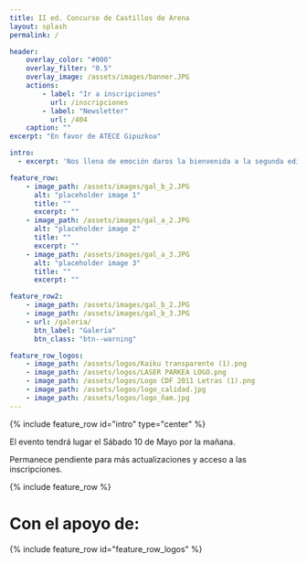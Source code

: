 ```yaml
---
title: II ed. Concurso de Castillos de Arena 
layout: splash
permalink: / 

header:
    overlay_color: "#000"
    overlay_filter: "0.5"
    overlay_image: /assets/images/banner.JPG
    actions:
        - label: "Ir a inscripciones"
          url: /inscripciones
        - label: "Newsletter"
          url: /404
    caption: ""
excerpt: "En favor de ATECE Gipuzkoa"

intro: 
  - excerpt: 'Nos llena de emoción daros la bienvenida a la segunda edición del Concurso de Castillos de Arena. A continuación podrás encontrar información referente al evento e imágenes de la edición anterior.'

feature_row:
    - image_path: /assets/images/gal_b_2.JPG
      alt: "placeholder image 1"
      title: ""
      excerpt: ""
    - image_path: /assets/images/gal_a_2.JPG
      alt: "placeholder image 2"
      title: ""
      excerpt: ""
    - image_path: /assets/images/gal_a_3.JPG
      alt: "placeholder image 3"
      title: ""
      excerpt: ""

feature_row2:
    - image_path: /assets/images/gal_b_2.JPG
    - image_path: /assets/images/gal_b_3.JPG
    - url: /galeria/
      btn_label: "Galería"
      btn_class: "btn--warning"

feature_row_logos:
    - image_path: /assets/logos/Kaiku transparente (1).png
    - image_path: /assets/logos/LASER PARKEA LOGO.png
    - image_path: /assets/logos/Logo CDF 2011 Letras (1).png
    - image_path: /assets/logos/logo_calidad.jpg
    - image_path: /assets/logos/logo_ñam.jpg
---
```


{% include feature_row id="intro" type="center" %}

El evento tendrá lugar el Sábado 10 de Mayo por la mañana.

Permanece pendiente para más actualizaciones y acceso a las inscripciones.

{% include feature_row %}

# Con el apoyo de:

{% include feature_row id="feature_row_logos" %}


